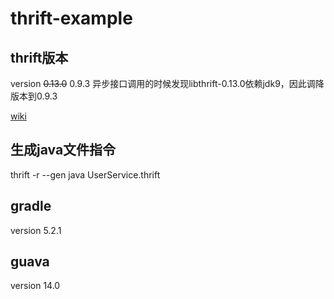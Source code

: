 # thrift-example
## thrift版本
version ~~0.13.0~~ 0.9.3
异步接口调用的时候发现libthrift-0.13.0依赖jdk9，因此调降版本到0.9.3

[wiki](http://thrift.apache.org/tutorial/java)

## 生成java文件指令
thrift -r --gen java UserService.thrift

## gradle
version 5.2.1

## guava
version 14.0
